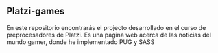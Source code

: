 ## Platzi-games
En este repositorio encontrarás el projecto desarrollado en el curso de preprocesadores de Platzi. Es una pagina web acerca de las noticias del mundo gamer, donde he implementado PUG y SASS
